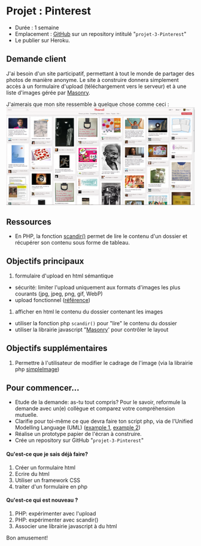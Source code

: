 # Projet : Pinterest
- Durée : 1 semaine
- Emplacement : [GitHub](https://github.com/) sur un repository intitulé "`projet-3-Pinterest`"  
- Le publier sur Heroku.

## Demande client
J'ai besoin d'un site participatif, permettant à tout le monde de partager des photos de manière anonyme. Le site à construire donnera simplement accès à un formulaire d'upload (téléchargement vers le serveur) et à une liste d'images gérée par [Masonry](https://masonry.desandro.com/).

J'aimerais que mon site ressemble à quelque chose comme ceci : ![Image exemple Pinterest](Pinterest.png)

## Ressources

- En PHP, la fonction [scandir()](http://php.net/manual/fr/function.scandir.php) permet de lire le contenu d'un dossier et récupérer son contenu sous forme de tableau.

## Objectifs principaux
1. formulaire d'upload en html sémantique
  - sécurité: limiter l'upload uniquement aux formats d'images les plus courants (jpg, jpeg, png, gif, WebP)
  - upload fonctionnel ([référence](https://www.w3schools.com/php/php_file_upload.asp))
1. afficher en html le contenu du dossier contenant les images
  - utiliser la fonction php `scandir()` pour "lire" le contenu du dossier
  - utiliser la librairie javascript "[Masonry](https://github.com/desandro/masonry)' pour contrôler le layout

## Objectifs supplémentaires
1. Permettre à l'utilisateur de modifier le cadrage de l'image (via la librairie php [simpleImage](https://github.com/claviska/SimpleImage))

## Pour commencer...
- Etude de la demande: as-tu tout compris? Pour le savoir, reformule la demande avec un(e) collègue et comparez votre compréhension mutuelle.
- Clarifie pour toi-même ce que devra faire ton script php, via de l'Unified Modelling Language (UML) ([example 1](http://astah.net/features/uml-features/uml-features-class.png), [example 2](http://msoe.us/taylor/tutorial/se1021/exceptionUML.png))
- Réalise un prototype papier de l'écran à construire.
- Crée un repository sur GitHub "`projet-3-Pinterest`"

#### Qu'est-ce que je sais déjà faire?
1. Créer un formulaire html
1. Ecrire du html
1. Utiliser un framework CSS
1. traiter d'un formulaire en php  

#### Qu'est-ce qui est nouveau ?
1. PHP: expérimenter avec l'upload
1. PHP: expérimenter avec scandir()
1. Associer une librairie javascript à du html


Bon amusement!